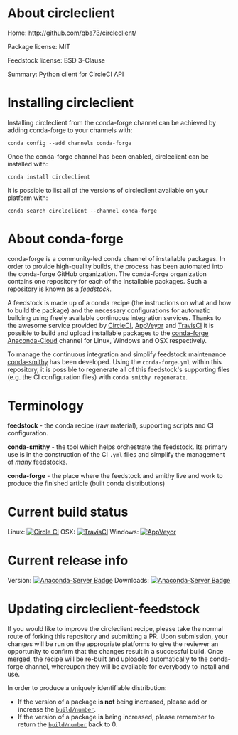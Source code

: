 About circleclient
==================

Home: http://github.com/qba73/circleclient/

Package license: MIT

Feedstock license: BSD 3-Clause

Summary: Python client for CircleCI API



Installing circleclient
=======================

Installing circleclient from the conda-forge channel can be achieved by adding conda-forge to your channels with:

```
conda config --add channels conda-forge
```

Once the conda-forge channel has been enabled, circleclient can be installed with:

```
conda install circleclient
```

It is possible to list all of the versions of circleclient available on your platform with:

```
conda search circleclient --channel conda-forge
```


About conda-forge
=================

conda-forge is a community-led conda channel of installable packages.
In order to provide high-quality builds, the process has been automated into the
conda-forge GitHub organization. The conda-forge organization contains one repository
for each of the installable packages. Such a repository is known as a *feedstock*.

A feedstock is made up of a conda recipe (the instructions on what and how to build
the package) and the necessary configurations for automatic building using freely
available continuous integration services. Thanks to the awesome service provided by
[CircleCI](https://circleci.com/), [AppVeyor](http://www.appveyor.com/)
and [TravisCI](https://travis-ci.org/) it is possible to build and upload installable
packages to the [conda-forge](https://anaconda.org/conda-forge)
[Anaconda-Cloud](http://docs.anaconda.org/) channel for Linux, Windows and OSX respectively.

To manage the continuous integration and simplify feedstock maintenance
[conda-smithy](http://github.com/conda-forge/conda-smithy) has been developed.
Using the ``conda-forge.yml`` within this repository, it is possible to regenerate all of
this feedstock's supporting files (e.g. the CI configuration files) with ``conda smithy regenerate``.


Terminology
===========

**feedstock** - the conda recipe (raw material), supporting scripts and CI configuration.

**conda-smithy** - the tool which helps orchestrate the feedstock.
                   Its primary use is in the construction of the CI ``.yml`` files
                   and simplify the management of *many* feedstocks.

**conda-forge** - the place where the feedstock and smithy live and work to
                  produce the finished article (built conda distributions)

Current build status
====================

Linux: [![Circle CI](https://circleci.com/gh/conda-forge/circleclient-feedstock.svg?style=svg)](https://circleci.com/gh/conda-forge/circleclient-feedstock)
OSX: [![TravisCI](https://travis-ci.org/conda-forge/circleclient-feedstock.svg?branch=master)](https://travis-ci.org/conda-forge/circleclient-feedstock)
Windows: [![AppVeyor](https://ci.appveyor.com/api/projects/status/github/conda-forge/circleclient-feedstock?svg=True)](https://ci.appveyor.com/project/conda-forge/circleclient-feedstock/branch/master)

Current release info
====================
Version: [![Anaconda-Server Badge](https://anaconda.org/conda-forge/circleclient/badges/version.svg)](https://anaconda.org/conda-forge/circleclient)
Downloads: [![Anaconda-Server Badge](https://anaconda.org/conda-forge/circleclient/badges/downloads.svg)](https://anaconda.org/conda-forge/circleclient)


Updating circleclient-feedstock
===============================

If you would like to improve the circleclient recipe, please take the normal
route of forking this repository and submitting a PR. Upon submission, your changes will
be run on the appropriate platforms to give the reviewer an opportunity to confirm that the
changes result in a successful build. Once merged, the recipe will be re-built and uploaded
automatically to the conda-forge channel, whereupon they will be available for everybody to
install and use.

In order to produce a uniquely identifiable distribution:
 * If the version of a package **is not** being increased, please add or increase
   the [``build/number``](http://conda.pydata.org/docs/building/meta-yaml.html#build-number-and-string).
 * If the version of a package **is** being increased, please remember to return
   the [``build/number``](http://conda.pydata.org/docs/building/meta-yaml.html#build-number-and-string)
   back to 0.
